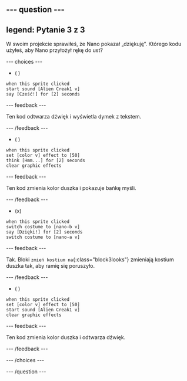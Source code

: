 
--- question ---
---
legend: Pytanie 3 z 3
---

W swoim projekcie sprawiłeś, że Nano pokazał „dziękuję”. Którego kodu użyłeś, aby Nano przyłożył rękę do ust?

--- choices ---

- ( )
```blocks3
when this sprite clicked
start sound [Alien Creak1 v]
say [Cześć!] for [2] seconds 
```

  --- feedback ---

Ten kod odtwarza dźwięk i wyświetla dymek z tekstem.

  --- /feedback ---

- ( )
```blocks3
when this sprite clicked
set [color v] effect to [50] 
think [Hmm...] for [2] seconds 
clear graphic effects 
```

  --- feedback ---

Ten kod zmienia kolor duszka i pokazuje bańkę myśli.

  --- /feedback ---

- (x)
```blocks3
when this sprite clicked
switch costume to [nano-b v] 
say [Dzięki!] for [2] seconds
switch costume to [nano-a v]
```

  --- feedback ---

Tak. Bloki `zmień kostium na`{:class="block3looks"} zmieniają kostium duszka tak, aby ramię się poruszyło.

  --- /feedback ---

- ( )
```blocks3
when this sprite clicked
set [color v] effect to [50]
start sound [Alien Creak1 v] 
clear graphic effects 
```

  --- feedback ---

Ten kod zmienia kolor duszka i odtwarza dźwięk.

  --- /feedback ---

--- /choices ---

--- /question ---
